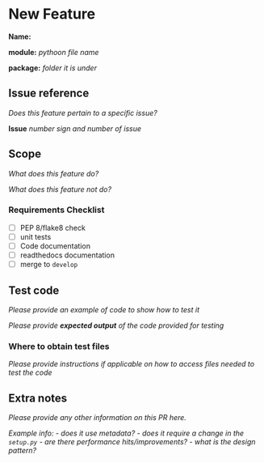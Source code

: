 # New Feature 
**Name:**

**module:** *pythoon file name*

**package:** *folder it is under*

## Issue reference
*Does this feature pertain to a specific issue?*

**Issue** *number sign and number of issue*

## Scope
*What does this feature do?*

*What does this feature not do?* 

### Requirements Checklist
- [ ] PEP 8/flake8 check
- [ ] unit tests
- [ ] Code documentation
- [ ] readthedocs documentation
- [ ] merge to `develop`

## Test code
*Please provide an example of code to show how to test it*

*Please provide **expected output** of the code provided for testing*

### Where to obtain test files
*Please provide instructions if applicable on how to access files needed to test the code*

## Extra notes
*Please provide any other information on this PR here.*

*Example info:*
    - *does it use metadata?*
    - *does it require a change in the `setup.py`*
    - *are there performance hits/improvements?*
    - *what is the design pattern?*
